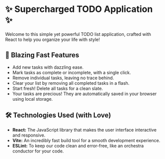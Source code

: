 # ✨ Supercharged TODO Application ✨

Welcome to this simple yet powerful TODO list application, crafted with React to help you organize your life with style!

## 🚀 Blazing Fast Features

- Add new tasks with dazzling ease.
- Mark tasks as complete or incomplete, with a single click.
- Remove individual tasks, leaving no trace behind.
- Clear your list by removing all completed tasks in a flash.
- Start fresh! Delete all tasks for a clean slate.
- Your tasks are precious! They are automatically saved in your browser using local storage.

## 🛠️ Technologies Used (with Love)

- **React:** The JavaScript library that makes the user interface interactive and responsive.
- **Vite:** An incredibly fast build tool for a smooth development experience.
- **ESLint:** To keep our code clean and error-free, like an orchestra conductor for your code.


